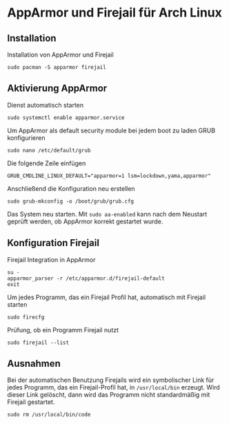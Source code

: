 # AppArmor und Firejail für Arch Linux

## Installation

Installation von AppArmor und Firejail  

`sudo pacman -S apparmor firejail`

## Aktivierung AppArmor

Dienst automatisch starten  

`sudo systemctl enable apparmor.service`

Um AppArmor als default security module bei jedem boot zu laden GRUB konfigurieren  

`sudo nano /etc/default/grub`  

Die folgende Zeile einfügen  

`GRUB_CMDLINE_LINUX_DEFAULT="apparmor=1 lsm=lockdown,yama,apparmor"`  

Anschließend die Konfiguration neu erstellen  

`sudo grub-mkconfig -o /boot/grub/grub.cfg`

Das System neu starten. Mit `sudo aa-enabled` kann nach dem Neustart geprüft werden, ob AppArmor korrekt gestartet wurde.

## Konfiguration Firejail

Firejail Integration in AppArmor  

```
su -
apparmor_parser -r /etc/apparmor.d/firejail-default
exit
```

Um jedes Programm, das ein Firejail Profil hat, automatisch mit Firejail starten  

`sudo firecfg`

Prüfung, ob ein Programm Firejail nutzt  

`sudo firejail --list`

## Ausnahmen

Bei der automatischen Benutzung Firejails wird ein symbolischer Link für jedes Programm, das ein Firejail-Profil hat, in `/usr/local/bin` erzeugt. Wird dieser Link gelöscht, dann wird das Programm nicht standardmäßig mit Firejail gestartet. 

`sudo rm /usr/local/bin/code`